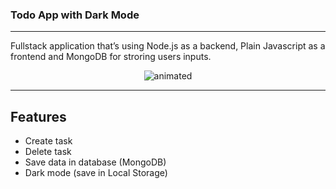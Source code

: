 ### __Todo App with Dark Mode__
***
Fullstack application that’s using Node.js as a backend, Plain Javascript as a frontend and MongoDB for stroring users inputs. 

<p align="center">
  <img src="https://media.giphy.com/media/7XEESkouzvPjDOkteW/giphy.gif" alt="animated" />
</p>

***
## __Features__
* Create task
* Delete task
* Save data in database (MongoDB)
* Dark mode (save in Local Storage)
